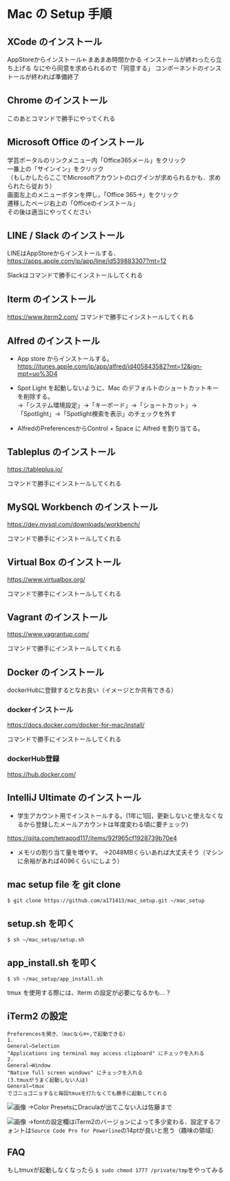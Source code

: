# Mac の Setup 手順

## XCode のインストール

AppStoreからインストール←まあまあ時間かかる
インストールが終わったら立ち上げる
なにやら同意を求められるので「同意する」
コンポーネントのインストールが終われば準備終了

## Chrome のインストール

このあとコマンドで勝手にやってくれる

## Microsoft Office のインストール

学芸ポータルのリンクメニュー内「Office365メール」をクリック<br />
一番上の「サインイン」をクリック<br />
（もしかしたらここでMicrosoftアカウントのログインが求められるかも．求められたら従おう）<br />
画面左上のメニューボタンを押し，「Office 365→」をクリック<br />
遷移したページ右上の「Officeのインストール」<br />
その後は適当にやってください

## LINE / Slack のインストール

LINEはAppStoreからインストールする．https://apps.apple.com/jp/app/line/id539883307?mt=12

Slackはコマンドで勝手にインストールしてくれる

## Iterm のインストール

https://www.iterm2.com/
コマンドで勝手にインストールしてくれる

## Alfred のインストール

- App store からインストールする。
  https://itunes.apple.com/jp/app/alfred/id405843582?mt=12&ign-mpt=uo%3D4

- Spot Light を起動しないように、Mac のデフォルトのショートカットキーを削除する。<br />
 →「システム環境設定」→「キーボード」→「ショートカット」→「Spotlight」→「Spotlight検索を表示」のチェックを外す

- AlfredのPreferencesからControl + Space に Alfred を割り当てる。

## Tableplus のインストール

https://tableplus.io/

コマンドで勝手にインストールしてくれる

## MySQL Workbench のインストール

https://dev.mysql.com/downloads/workbench/

コマンドで勝手にインストールしてくれる


## Virtual Box のインストール

https://www.virtualbox.org/

コマンドで勝手にインストールしてくれる

## Vagrant のインストール

https://www.vagrantup.com/

コマンドで勝手にインストールしてくれる

## Docker のインストール
dockerHubに登録するとなお良い（イメージとか共有できる）

###  dockerインストール

https://docs.docker.com/docker-for-mac/install/

コマンドで勝手にインストールしてくれる
  
### dockerHub登録

https://hub.docker.com/

## IntelliJ Ultimate のインストール

- 学生アカウント用でインストールする。(1年に1回，更新しないと使えなくなるから登録したメールアカウントは年度変わる頃に要チェック)

https://qiita.com/tetrapod117/items/92f965cf1928739b70e4

- メモリの割り当て量を増やす。 
→2048MBくらいあれば大丈夫そう（マシンに余裕があれば4096くらいにしよう）

## mac setup file を git clone

`$ git clone https://github.com/a171413/mac_setup.git ~/mac_setup`

## setup.sh を叩く

`$ sh ~/mac_setup/setup.sh`

## app_install.sh を叩く

`$ sh ~/mac_setup/app_install.sh`

tmux を使用する際には、Iterm の設定が必要になるかも…？

## iTerm2 の設定　


```
Preferencesを開き、（macなら⌘+,で起動できる） 
1.
General→Selection
"Applications ing terminal may access clipboard" にチェックを入れる
2.
General→Window
"Native full screen windows" にチェックを入れる
(3.tmuxがうまく起動しない人は)
General→tmux
でゴニョゴニョすると毎回tmuxを打たなくても勝手に起動してくれる
```


![画像](https://user-images.githubusercontent.com/21353481/55887806-2d7a2d00-5be9-11e9-8879-d8f704e626c2.png)
→Color PresetsにDraculaが出てこない人は佐藤まで

![画像](https://user-images.githubusercontent.com/21353481/55887838-3cf97600-5be9-11e9-91da-8bb775606f02.png)
→fontの設定欄はiTerm2のバージョンによって多少変わる．設定するフォントは`Source Code Pro for Powerline`の14ptが良いと思う（趣味の領域）

## FAQ
もしtmuxが起動しなくなったら
`$ sudo chmod 1777 /private/tmp`をやってみる

